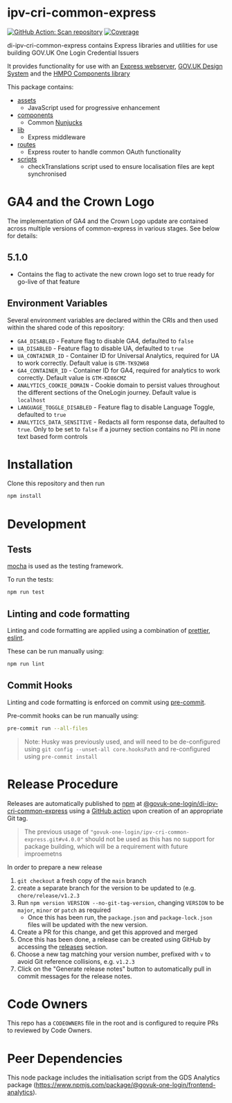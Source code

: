 # ipv-cri-common-express

[![GitHub Action: Scan repository](https://github.com/govuk-one-login/ipv-cri-common-express/actions/workflows/scan-repo.yml/badge.svg?branch=main)](https://github.com/govuk-one-login/ipv-cri-common-express/actions/workflows/scan-repo.yml?query=branch%3Amain)
[![Coverage](https://sonarcloud.io/api/project_badges/measure?project=ipv-cri-common-express&metric=coverage)](https://sonarcloud.io/summary/overall?id=ipv-cri-common-express)

di-ipv-cri-common-express contains Express libraries and utilities for use building GOV.UK One Login Credential Issuers

It provides functionality for use with an [Express webserver](https://expressjs.com/), [GOV.UK Design System](https://design-system.service.gov.uk/) and the [HMPO Components library](https://github.com/HMPO/hmpo-components)

This package contains:

- [assets](./src/assets)
  - JavaScript used for progressive enhancement
- [components](./src/components)
  - Common [Nunjucks](https://mozilla.github.io/nunjucks/)
- [lib](./src/lib)
  - Express middleware
- [routes](./src/routes)
  - Express router to handle common OAuth functionality
- [scripts](./scripts)
  - checkTranslations script used to ensure localisation files are kept synchronised

# GA4 and the Crown Logo

The implementation of GA4 and the Crown Logo update are contained across multiple versions of common-express in various stages. See below for details:

## 5.1.0

- Contains the flag to activate the new crown logo set to true ready for go-live of that feature

## Environment Variables

Several environment variables are declared within the CRIs and then used within the shared code of this repository:

- `GA4_DISABLED` - Feature flag to disable GA4, defaulted to `false`
- `UA_DISABLED` - Feature flag to disable UA, defaulted to `true`
- `UA_CONTAINER_ID` - Container ID for Universal Analytics, required for UA to work correctly. Default value is `GTM-TK92W68`
- `GA4_CONTAINER_ID` - Container ID for GA4, required for analytics to work correctly. Default value is `GTM-KD86CMZ`
- `ANALYTICS_COOKIE_DOMAIN` - Cookie domain to persist values throughout the different sections of the OneLogin journey. Default value is `localhost`
- `LANGUAGE_TOGGLE_DISABLED` - Feature flag to disable Language Toggle, defaulted to `true`
- `ANALYTICS_DATA_SENSITIVE` - Redacts all form response data, defaulted to `true`. Only to be set to `false` if a journey section contains no PII in none text based form controls

# Installation

Clone this repository and then run

```bash
npm install
```

# Development

## Tests

[mocha](https://mochajs.org/) is used as the testing framework.

To run the tests:

```bash
npm run test
```

## Linting and code formatting

Linting and code formatting are applied using a combination of [prettier](https://prettier.io/), [eslint](https://eslint.org/).

These can be run manually using:

```bash
npm run lint
```

## Commit Hooks

Linting and code formatting is enforced on commit using [pre-commit](https://pre-commit.com/).

Pre-commit hooks can be run manually using:

```bash
pre-commit run --all-files
```

> Note: Husky was previously used, and will need to be de-configured using
> `git config --unset-all core.hooksPath` and re-configured using `pre-commit install`

# Release Procedure

Releases are automatically published to [npm](https://npmjs.com) at [@govuk-one-login/di-ipv-cri-common-express](https://www.npmjs.com/package/@govuk-one-login/di-ipv-cri-common-express) using a [GitHub action](./github/workflows/publish.yml) upon creation of an appropriate Git tag.

> The previous usage of `"govuk-one-login/ipv-cri-common-express.git#v4.0.0"` should not be used as this has no support for package building, which will be a requirement with future improemetns

In order to prepare a new release

1. `git checkout` a fresh copy of the `main` branch
2. create a separate branch for the version to be updated to (e.g. `chore/release/v1.2.3`
3. Run `npm version VERSION --no-git-tag-version`, changing `VERSION` to be `major`, `minor` or `patch` as required
   - Once this has been run, the `package.json` and `package-lock.json` files will be updated with the new version.
4. Create a PR for this change, and get this approved and merged
5. Once this has been done, a release can be created using GitHub by accessing the [releases](https://github.com/govuk-one-login/ipv-cri-common-express/releases) section.
6. Choose a new tag matching your version number, prefixed with `v` to avoid Git reference collisions, e.g. `v1.2.3`
7. Click on the "Generate release notes" button to automatically pull in commit messages for the release notes.

# Code Owners

This repo has a `CODEOWNERS` file in the root and is configured to require PRs to reviewed by Code Owners.

# Peer Dependencies

This node package includes the initialisation script from the GDS Analytics package (https://www.npmjs.com/package/@govuk-one-login/frontend-analytics).
